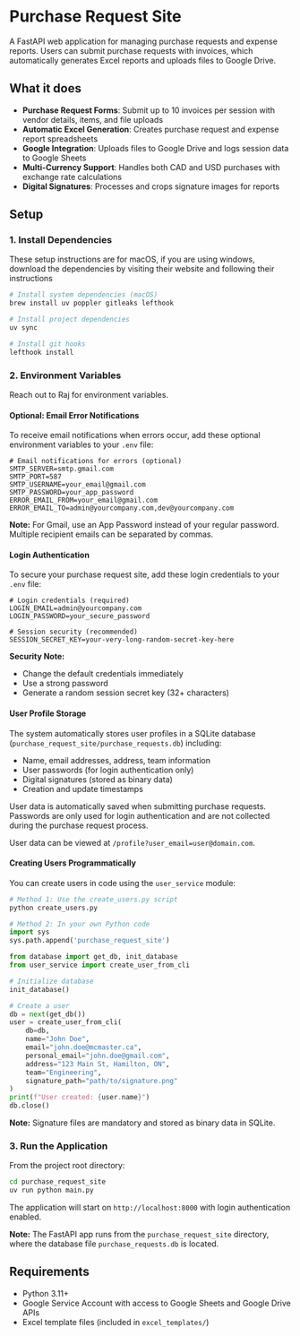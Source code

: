 # Purchase Request Site

A FastAPI web application for managing purchase requests and expense reports. Users can submit purchase requests with invoices, which automatically generates Excel reports and uploads files to Google Drive.

## What it does

- **Purchase Request Forms**: Submit up to 10 invoices per session with vendor details, items, and file uploads
- **Automatic Excel Generation**: Creates purchase request and expense report spreadsheets
- **Google Integration**: Uploads files to Google Drive and logs session data to Google Sheets
- **Multi-Currency Support**: Handles both CAD and USD purchases with exchange rate calculations
- **Digital Signatures**: Processes and crops signature images for reports

## Setup

### 1. Install Dependencies

These setup instructions are for macOS, if you are using windows, download the dependencies by visiting their website and following their instructions

```bash
# Install system dependencies (macOS)
brew install uv poppler gitleaks lefthook

# Install project dependencies
uv sync

# Install git hooks
lefthook install
```

### 2. Environment Variables

Reach out to Raj for environment variables.

#### Optional: Email Error Notifications

To receive email notifications when errors occur, add these optional environment variables to your `.env` file:

```env
# Email notifications for errors (optional)
SMTP_SERVER=smtp.gmail.com
SMTP_PORT=587
SMTP_USERNAME=your_email@gmail.com
SMTP_PASSWORD=your_app_password
ERROR_EMAIL_FROM=your_email@gmail.com
ERROR_EMAIL_TO=admin@yourcompany.com,dev@yourcompany.com
```

**Note:** For Gmail, use an App Password instead of your regular password. Multiple recipient emails can be separated by commas.

#### Login Authentication

To secure your purchase request site, add these login credentials to your `.env` file:

```env
# Login credentials (required)
LOGIN_EMAIL=admin@yourcompany.com
LOGIN_PASSWORD=your_secure_password

# Session security (recommended)
SESSION_SECRET_KEY=your-very-long-random-secret-key-here
```

**Security Note:** 
- Change the default credentials immediately
- Use a strong password
- Generate a random session secret key (32+ characters)

#### User Profile Storage

The system automatically stores user profiles in a SQLite database (`purchase_request_site/purchase_requests.db`) including:
- Name, email addresses, address, team information  
- User passwords (for login authentication only)
- Digital signatures (stored as binary data)
- Creation and update timestamps

User data is automatically saved when submitting purchase requests. Passwords are only used for login authentication and are not collected during the purchase request process.

User data can be viewed at `/profile?user_email=user@domain.com`.

#### Creating Users Programmatically

You can create users in code using the `user_service` module:

```python
# Method 1: Use the create_users.py script
python create_users.py

# Method 2: In your own Python code
import sys
sys.path.append('purchase_request_site')

from database import get_db, init_database
from user_service import create_user_from_cli

# Initialize database
init_database()

# Create a user
db = next(get_db())
user = create_user_from_cli(
    db=db,
    name="John Doe",
    email="john.doe@mcmaster.ca", 
    personal_email="john.doe@gmail.com",
    address="123 Main St, Hamilton, ON",
    team="Engineering",
    signature_path="path/to/signature.png"
)
print(f"User created: {user.name}")
db.close()
```

**Note:** Signature files are mandatory and stored as binary data in SQLite.

### 3. Run the Application

From the project root directory:

```bash
cd purchase_request_site
uv run python main.py
```

The application will start on `http://localhost:8000` with login authentication enabled.

**Note:** The FastAPI app runs from the `purchase_request_site` directory, where the database file `purchase_requests.db` is located.

## Requirements

- Python 3.11+
- Google Service Account with access to Google Sheets and Google Drive APIs
- Excel template files (included in `excel_templates/`)
